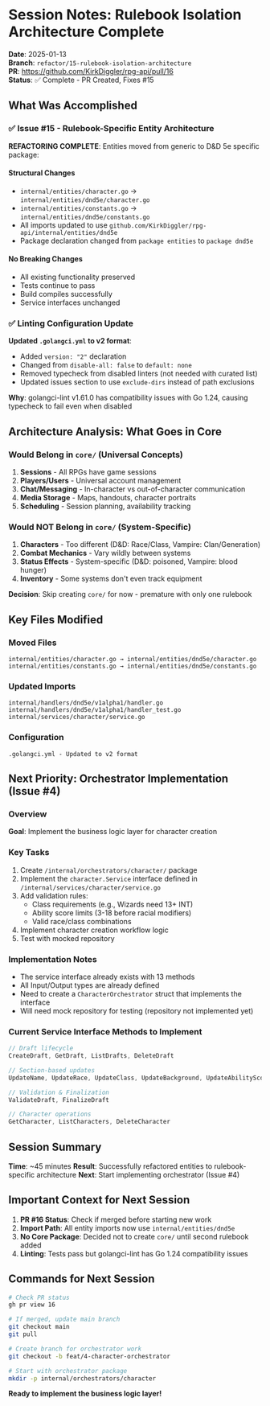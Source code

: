 # Session Notes: Rulebook Isolation Architecture Complete

**Date**: 2025-01-13  
**Branch**: `refactor/15-rulebook-isolation-architecture`  
**PR**: https://github.com/KirkDiggler/rpg-api/pull/16  
**Status**: ✅ Complete - PR Created, Fixes #15

## What Was Accomplished

### ✅ Issue #15 - Rulebook-Specific Entity Architecture

**REFACTORING COMPLETE**: Entities moved from generic to D&D 5e specific package:

#### Structural Changes
- `internal/entities/character.go` → `internal/entities/dnd5e/character.go`
- `internal/entities/constants.go` → `internal/entities/dnd5e/constants.go`
- All imports updated to use `github.com/KirkDiggler/rpg-api/internal/entities/dnd5e`
- Package declaration changed from `package entities` to `package dnd5e`

#### No Breaking Changes
- All existing functionality preserved
- Tests continue to pass
- Build compiles successfully
- Service interfaces unchanged

### ✅ Linting Configuration Update

**Updated `.golangci.yml` to v2 format**:
- Added `version: "2"` declaration
- Changed from `disable-all: false` to `default: none`
- Removed typecheck from disabled linters (not needed with curated list)
- Updated issues section to use `exclude-dirs` instead of path exclusions

**Why**: golangci-lint v1.61.0 has compatibility issues with Go 1.24, causing typecheck to fail even when disabled

## Architecture Analysis: What Goes in Core

### Would Belong in `core/` (Universal Concepts)
1. **Sessions** - All RPGs have game sessions
2. **Players/Users** - Universal account management
3. **Chat/Messaging** - In-character vs out-of-character communication
4. **Media Storage** - Maps, handouts, character portraits
5. **Scheduling** - Session planning, availability tracking

### Would NOT Belong in `core/` (System-Specific)
1. **Characters** - Too different (D&D: Race/Class, Vampire: Clan/Generation)
2. **Combat Mechanics** - Vary wildly between systems
3. **Status Effects** - System-specific (D&D: poisoned, Vampire: blood hunger)
4. **Inventory** - Some systems don't even track equipment

**Decision**: Skip creating `core/` for now - premature with only one rulebook

## Key Files Modified

### Moved Files
```
internal/entities/character.go → internal/entities/dnd5e/character.go
internal/entities/constants.go → internal/entities/dnd5e/constants.go
```

### Updated Imports
```
internal/handlers/dnd5e/v1alpha1/handler.go
internal/handlers/dnd5e/v1alpha1/handler_test.go
internal/services/character/service.go
```

### Configuration
```
.golangci.yml - Updated to v2 format
```

## Next Priority: Orchestrator Implementation (Issue #4)

### Overview
**Goal**: Implement the business logic layer for character creation

### Key Tasks
1. Create `/internal/orchestrators/character/` package
2. Implement the `character.Service` interface defined in `/internal/services/character/service.go`
3. Add validation rules:
   - Class requirements (e.g., Wizards need 13+ INT)
   - Ability score limits (3-18 before racial modifiers)
   - Valid race/class combinations
4. Implement character creation workflow logic
5. Test with mocked repository

### Implementation Notes
- The service interface already exists with 13 methods
- All Input/Output types are already defined
- Need to create a `CharacterOrchestrator` struct that implements the interface
- Will need mock repository for testing (repository not implemented yet)

### Current Service Interface Methods to Implement
```go
// Draft lifecycle
CreateDraft, GetDraft, ListDrafts, DeleteDraft

// Section-based updates  
UpdateName, UpdateRace, UpdateClass, UpdateBackground, UpdateAbilityScores, UpdateSkills

// Validation & Finalization
ValidateDraft, FinalizeDraft

// Character operations
GetCharacter, ListCharacters, DeleteCharacter
```

## Session Summary

**Time**: ~45 minutes
**Result**: Successfully refactored entities to rulebook-specific architecture
**Next**: Start implementing orchestrator (Issue #4)

## Important Context for Next Session

1. **PR #16 Status**: Check if merged before starting new work
2. **Import Path**: All entity imports now use `internal/entities/dnd5e`
3. **No Core Package**: Decided not to create `core/` until second rulebook added
4. **Linting**: Tests pass but golangci-lint has Go 1.24 compatibility issues

## Commands for Next Session

```bash
# Check PR status
gh pr view 16

# If merged, update main branch
git checkout main
git pull

# Create branch for orchestrator work
git checkout -b feat/4-character-orchestrator

# Start with orchestrator package
mkdir -p internal/orchestrators/character
```

**Ready to implement the business logic layer!**
